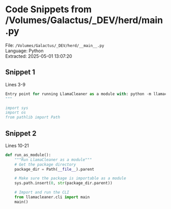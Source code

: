 # Code Snippets from /Volumes/Galactus/_DEV/herd/__main__.py

File: `/Volumes/Galactus/_DEV/herd/__main__.py`  
Language: Python  
Extracted: 2025-05-01 13:07:20  

## Snippet 1
Lines 3-9

```Python
Entry point for running LlamaCleaner as a module with: python -m llamacleaner
"""

import sys
import os
from pathlib import Path
```

## Snippet 2
Lines 10-21

```Python
def run_as_module():
    """Run LlamaCleaner as a module"""
    # Get the package directory
    package_dir = Path(__file__).parent

    # Make sure the package is importable as a module
    sys.path.insert(0, str(package_dir.parent))

    # Import and run the CLI
    from llamacleaner.cli import main
    main()
```

